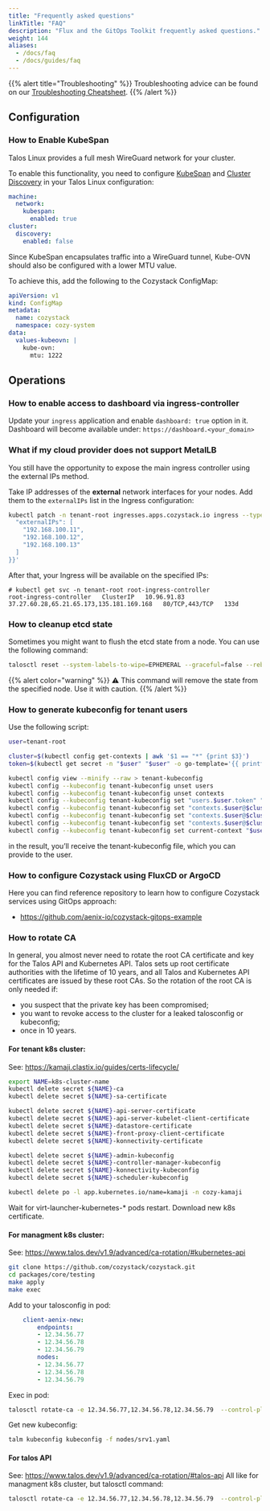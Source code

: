 ```yaml
---
title: "Frequently asked questions"
linkTitle: "FAQ"
description: "Flux and the GitOps Toolkit frequently asked questions."
weight: 144
aliases:
  - /docs/faq
  - /docs/guides/faq
---
```


{{% alert title="Troubleshooting" %}}
Troubleshooting advice can be found on our [Troubleshooting Cheatsheet](/docs/operations/troubleshooting/).
{{% /alert %}}



## Configuration

### How to Enable KubeSpan

Talos Linux provides a full mesh WireGuard network for your cluster.

To enable this functionality, you need to configure [KubeSpan](https://www.talos.dev/v1.8/talos-guides/network/kubespan/) and [Cluster Discovery](https://www.talos.dev/v1.2/kubernetes-guides/configuration/discovery/) in your Talos Linux configuration:

```yaml
machine:
  network:
    kubespan:
      enabled: true
cluster:
  discovery:
    enabled: false
```

Since KubeSpan encapsulates traffic into a WireGuard tunnel, Kube-OVN should also be configured with a lower MTU value.

To achieve this, add the following to the Cozystack ConfigMap:

```yaml
apiVersion: v1
kind: ConfigMap
metadata:
  name: cozystack
  namespace: cozy-system
data:
  values-kubeovn: |
    kube-ovn:
      mtu: 1222
```

## Operations

### How to enable access to dashboard via ingress-controller

Update your `ingress` application and enable `dashboard: true` option in it.  
Dashboard will become available under: `https://dashboard.<your_domain>`

### What if my cloud provider does not support MetalLB

You still have the opportunity to expose the main ingress controller using the external IPs method.

Take IP addresses of the **external** network interfaces for your nodes.
Add them to the `externalIPs` list in the Ingress configuration:

```bash
kubectl patch -n tenant-root ingresses.apps.cozystack.io ingress --type=merge -p '{"spec":{
  "externalIPs": [
    "192.168.100.11",
    "192.168.100.12",
    "192.168.100.13"
  ]
}}'
```

After that, your Ingress will be available on the specified IPs:

```console
# kubectl get svc -n tenant-root root-ingress-controller
root-ingress-controller   ClusterIP   10.96.91.83   37.27.60.28,65.21.65.173,135.181.169.168   80/TCP,443/TCP   133d
```

### How to cleanup etcd state

Sometimes you might want to flush the etcd state from a node. You can use the following command:

```bash
talosctl reset --system-labels-to-wipe=EPHEMERAL --graceful=false --reboot
```

{{% alert color="warning" %}}
:warning: This command will remove the state from the specified node. Use it with caution.
{{% /alert %}}


### How to generate kubeconfig for tenant users

Use the following script:

```bash
user=tenant-root

cluster=$(kubectl config get-contexts | awk '$1 == "*" {print $3}')
token=$(kubectl get secret -n "$user" "$user" -o go-template='{{ printf "%s\n" (index .data "token" | base64decode) }}')

kubectl config view --minify --raw > tenant-kubeconfig
kubectl config --kubeconfig tenant-kubeconfig unset users
kubectl config --kubeconfig tenant-kubeconfig unset contexts
kubectl config --kubeconfig tenant-kubeconfig set "users.$user.token" "$token"  --set-raw-bytes=true
kubectl config --kubeconfig tenant-kubeconfig set "contexts.$user@$cluster.user" "$user"
kubectl config --kubeconfig tenant-kubeconfig set "contexts.$user@$cluster.namespace" "$user"
kubectl config --kubeconfig tenant-kubeconfig set "contexts.$user@$cluster.cluster" "$cluster"
kubectl config --kubeconfig tenant-kubeconfig set current-context "$user@$cluster"
```

in the result, you’ll receive the tenant-kubeconfig file, which you can provide to the user.

### How to configure Cozystack using FluxCD or ArgoCD

Here you can find reference repository to learn how to configure Cozystack services using GitOps approach:

- https://github.com/aenix-io/cozystack-gitops-example

### How to rotate CA
In general, you almost never need to rotate the root CA certificate and key for the Talos API and Kubernetes API. Talos sets up root certificate authorities with the lifetime of 10 years, and all Talos and Kubernetes API certificates are issued by these root CAs. So the rotation of the root CA is only needed if:
- you suspect that the private key has been compromised;
- you want to revoke access to the cluster for a leaked talosconfig or kubeconfig;
- once in 10 years.

#### For tenant k8s cluster:
See: https://kamaji.clastix.io/guides/certs-lifecycle/
```bash
export NAME=k8s-cluster-name
kubectl delete secret ${NAME}-ca
kubectl delete secret ${NAME}-sa-certificate

kubectl delete secret ${NAME}-api-server-certificate
kubectl delete secret ${NAME}-api-server-kubelet-client-certificate
kubectl delete secret ${NAME}-datastore-certificate
kubectl delete secret ${NAME}-front-proxy-client-certificate
kubectl delete secret ${NAME}-konnectivity-certificate

kubectl delete secret ${NAME}-admin-kubeconfig
kubectl delete secret ${NAME}-controller-manager-kubeconfig
kubectl delete secret ${NAME}-konnectivity-kubeconfig
kubectl delete secret ${NAME}-scheduler-kubeconfig

kubectl delete po -l app.kubernetes.io/name=kamaji -n cozy-kamaji
```

Wait for virt-launcher-kubernetes-* pods restart.
Download new k8s certificate.

#### For managment k8s cluster:
See: https://www.talos.dev/v1.9/advanced/ca-rotation/#kubernetes-api
```bash
git clone https://github.com/cozystack/cozystack.git
cd packages/core/testing
make apply
make exec
```

Add to your talosconfig in pod:
```yaml
    client-aenix-new:
        endpoints:
        - 12.34.56.77
        - 12.34.56.78
        - 12.34.56.79
        nodes:
        - 12.34.56.77
        - 12.34.56.78
        - 12.34.56.79
```

Exec in pod:
```bash
talosctl rotate-ca -e 12.34.56.77,12.34.56.78,12.34.56.79  --control-plane-nodes 12.34.56.77,12.34.56.78,12.34.56.79 --talos=false  --dry-run=false &
```

Get new kubeconfig:
```bash
talm kubeconfig kubeconfig -f nodes/srv1.yaml
```

#### For talos API
See: https://www.talos.dev/v1.9/advanced/ca-rotation/#talos-api
All like for managment k8s cluster, but talosctl command:
```bash
talosctl rotate-ca -e 12.34.56.77,12.34.56.78,12.34.56.79  --control-plane-nodes 12.34.56.77,12.34.56.78,12.34.56.79 --kubernetes=false  --dry-run=false &
```
